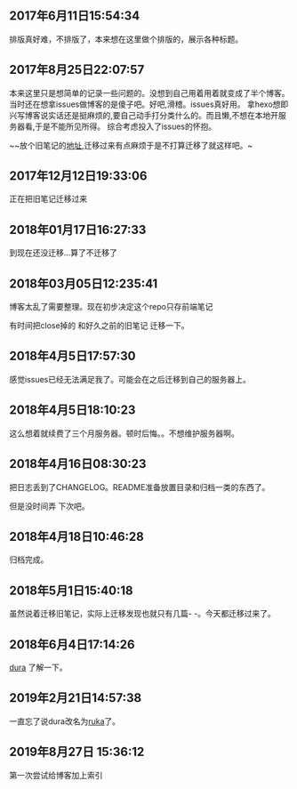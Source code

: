 ## 2017年6月11日15:54:34

排版真好难，不排版了，本来想在这里做个排版的，展示各种标题。

## 2017年8月25日22:07:57

本来这里只是想简单的记录一些问题的。没想到自己用着用着就变成了半个博客。
当时还在想拿issues做博客的是傻子吧。好吧,滑稽。issues真好用。
拿hexo想即兴写博客说实话还是挺麻烦的,要自己动手打分类什么的。而且懒,不想在本地开服务器看,于是不能所见所得。
综合考虑投入了issues的怀抱。

~~放个旧笔记的[地址](https://nbsaw.github.io/mynote),迁移过来有点麻烦于是不打算迁移了就这样吧。~

## 2017年12月12日19:33:06

正在把旧笔记迁移过来

## 2018年01月17日16:27:33

到现在还没迁移...算了不迁移了

## 2018年03月05日12:235:41

博客太乱了需要整理。现在初步决定这个repo只存前端笔记

有时间把close掉的 和好久之前的旧笔记 迁移一下。

## 2018年4月5日17:57:30

感觉issues已经无法满足我了。可能会在之后迁移到自己的服务器上。

## 2018年4月5日18:10:23

这么想着就续费了三个月服务器。顿时后悔。。不想维护服务器啊。

## 2018年4月16日08:30:23

把日志丢到了CHANGELOG。README准备放置目录和归档一类的东西了。

但是没时间弄 下次吧。

## 2018年4月18日10:46:28

归档完成。

## 2018年5月1日15:40:18

虽然说着迁移旧笔记，实际上迁移发现也就只有几篇- -。今天都迁移过来了。

## 2018年6月4日17:14:26

[dura](https://github.com/Nbsaw/dura) 了解一下。

## 2019年2月21日14:57:38

一直忘了说dura改名为[ruka](https://github.com/Nbsaw/ruka)了。

## 2019年8月27日 15:36:12

第一次尝试给博客加上索引

